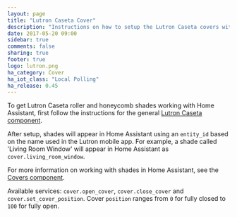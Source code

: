 ```yaml
---
layout: page
title: "Lutron Caseta Cover"
description: "Instructions on how to setup the Lutron Caseta covers within Home Assistant."
date: 2017-05-20 09:00
sidebar: true
comments: false
sharing: true
footer: true
logo: lutron.png
ha_category: Cover
ha_iot_class: "Local Polling"
ha_release: 0.45
---
```


To get Lutron Caseta roller and honeycomb shades working with Home Assistant, first follow the instructions for the general [Lutron Caseta component](/components/lutron_caseta/).

After setup, shades will appear in Home Assistant using an `entity_id` based on the name used in the Lutron mobile app. For example, a shade called 'Living Room Window' will appear in Home Assistant as `cover.living_room_window`.

For more information on working with shades in Home Assistant, see the [Covers component](/components/cover/).

Available services: `cover.open_cover`, `cover.close_cover` and `cover.set_cover_position`. Cover `position` ranges from `0` for fully closed to `100` for fully open.